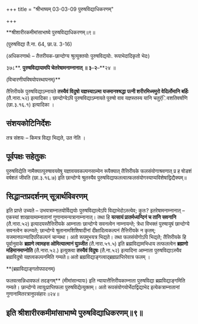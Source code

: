 +++
title = "श्रीभाष्यम् 03-03-09 पुरुषविद्याधिकरणम्"

+++
<div claऽऽ="elementor-widget-container">

**श्रीशारीरकमीमांसाभाष्ये पुरुषविद्याधिकरणम्॥९॥

(पुरुषविद्या तै.ना. 64, छा.उ. 3-16)

(अधिकरणार्थः – तैत्तरीयक-छान्दोग्य श्रुत्युक्तयोः पुरुषविद्ययोः. रूपाभेदादिकृतो भेदः)

३७८**. **पुरुषविद्यायामपि चेतरेषामनाम्नानात् ॥ ३**–**२**–**२४ ॥

(विचारणीयविषयोपस्थापनम्)**

तैत्तिरीयके पुरुषविद्याऽम्नायते **तस्यैवं विदुषो यज्ञस्याऽत्मा यजमानश्श्रद्धा पत्नी शरीरमिध्ममुरो वेदिर्लोमानि बर्हिः** (तै.नारा.५२) इत्यादिका। छान्दोग्येऽपि पुरुषविद्याऽम्नायते पुरुषो वाव यज्ञस्तस्य यानि चतुर्ंिवशतिवर्षाणि (छा.३.१६.१) इत्यादिका ।

## संशयकोटिनिर्देशः

तत्र संशयः – किमत्र विद्या भिद्यते, उत नेति ।

## पूर्वपक्षः सहेतुकः

पुरुषविद्येति नामैक्यात्पुरुषावयवेषु यज्ञावयवकल्पनसाम्येन रूपैक्यात् तैत्तिरीयके फलसंयोगाश्रवणात् प्र ह षोडशं वर्षशतं जीवति (छा.३.१६.७) इति छान्दोग्ये श्रुतस्यैव पुरुषविद्याफलत्वात्फलसंयोगस्याप्यविशेषाद्विद्यैक्यम्॥

## सिद्धान्तप्रदर्शनम् सूत्रार्थविवरणम्

इति प्राप्ते उच्यते – उभयत्राम्नातयोर्विद्ययोः पुरुषविद्यात्वेऽपि विद्याभेदोऽस्त्येव; कुतः? इतरेषामनाम्नानात् – एकस्यां शाखायामाम्नातानां गुणानामन्यत्रानाम्नानात्। तथा हि **यत्सायं प्रातर्मध्यन्दिनं च तानि सवनानि** (तै.नारा.५२) इत्यादयस्तैत्तिरीयके आम्नाताः छान्दोग्ये सवनत्वेन नाम्नायन्ते; त्रेधा विभक्तं पुरुषायुषं छान्दोग्ये सवनत्वेन कल्प्यते; छान्दोग्ये श्रुतानामशिशिषादीनां दीक्षादित्वकल्पनं तैत्तिरीयके न कृतम्; यजमानपत्न्यादिपरिकल्पनं चान्यथा। अतो रूपमुभयत्र भिद्यते। तथा फलसंयोगोऽपि भिद्यते; तैत्तिरीयके हि पूर्वानुवाके
**ब्रह्मणे त्वामहस ओमित्यात्मानं युञ्जीत** (तै.नारा.५१.५) इति ब्रह्मविद्यामभिधाय तत्फलत्वेन **ब्रह्मणो महिमानमाप्नोति** (तै.नारा.५२.) इत्युक्त्वा **तस्यैवं विदुषः** (तै.ना.५२) इत्यादिना आम्नाता पुरुषविद्याऽस्यैव ब्रह्मविदुषो यज्ञत्वकल्पनमिति गम्यते॥ अतो ब्रह्मविद्याङ्गत्वाद्ब्रह्मप्राप्तिरेवात्र फलम् ।

**(ब्रह्मविद्याङ्गतोपपादनम्)

फलवत्सन्निधावफलं तदङ्गम्** (मीमांसान्यायः) इति न्यायात्तैत्तिरीयकाम्नाता पुरुषविद्या ब्रह्मविद्याङ्गमिति गम्यते। छान्दोग्ये त्वायुःप्राप्तिफला पुरुषविद्येत्युक्तम्। अतो रूपसंयोगयोर्भेदाद्विद्याभेद इत्येकत्राम्नातानां गुणानामितरत्रानुपसंहारः॥२४॥

## इति श्रीशारीरकमीमांसाभाष्ये पुरुषविद्याधिकरणम्॥९॥

</div>
